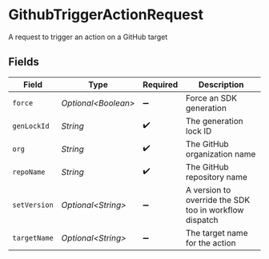 # GithubTriggerActionRequest

A request to trigger an action on a GitHub target


## Fields

| Field                                                  | Type                                                   | Required                                               | Description                                            |
| ------------------------------------------------------ | ------------------------------------------------------ | ------------------------------------------------------ | ------------------------------------------------------ |
| `force`                                                | *Optional\<Boolean>*                                   | :heavy_minus_sign:                                     | Force an SDK generation                                |
| `genLockId`                                            | *String*                                               | :heavy_check_mark:                                     | The generation lock ID                                 |
| `org`                                                  | *String*                                               | :heavy_check_mark:                                     | The GitHub organization name                           |
| `repoName`                                             | *String*                                               | :heavy_check_mark:                                     | The GitHub repository name                             |
| `setVersion`                                           | *Optional\<String>*                                    | :heavy_minus_sign:                                     | A version to override the SDK too in workflow dispatch |
| `targetName`                                           | *Optional\<String>*                                    | :heavy_minus_sign:                                     | The target name for the action                         |